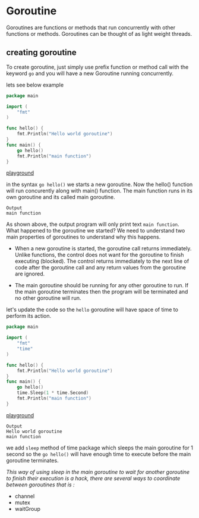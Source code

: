# Goroutine

Goroutines are functions or methods that run concurrently with other functions or methods. Goroutines can be thought of as light weight threads.

## creating goroutine
To create goroutine, just simply use prefix function or method call with the keyword `go` and you will have a new Goroutine running concurrently.

lets see below example

```go
package main

import (  
    "fmt"
)

func hello() {  
    fmt.Println("Hello world goroutine")
}
func main() {  
    go hello()
    fmt.Println("main function")
}
```
[playground](https://play.golang.org/p/KUvIpVzepjs)

in the syntax `go hello()` we starts a new goroutine. Now the hello() function will run concurently along with main() function. The main function runs in its own goroutine and its called main goroutine.

```
Output
main function
```

As shown above, the output program will only print text `main function`. What happened to the goroutine we started? We need to understand two main properties of goroutines to understand why this happens.

* When a new goroutine is started, the goroutine call returns immediately. Unlike functions, the control does not want for the goroutine to finish executing (blocked). The control returns immediately to the next line of code after the goroutine call and any return values from the goroutine are ignored.

* The main goroutine should be running for any other goroutine to run. If the main goroutine terminates then the program will be terminated and no other goroutine will run.

let's update the code so the `hello` goroutine will have space of time to perform its action. 

```go
package main

import (  
    "fmt"
    "time"
)

func hello() {  
    fmt.Println("Hello world goroutine")
}
func main() {  
    go hello()
    time.Sleep(1 * time.Second)
    fmt.Println("main function")
}
```
[playground](https://play.golang.org/p/4nT_Q6CuGrp)

```
Output
Hello world goroutine
main function
```

we add `sleep` method of time package which sleeps the main goroutine for 1 second so the `go hello()` will have enough time to execute before the main goroutine terminates.


_This way of using sleep in the main goroutine to wait for another goroutine to finish their execution is a hack, there are several ways to coordinate between goroutines that is :_
* channel
* mutex
* waitGroup


